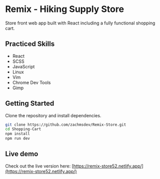 
# Remix - Hiking Supply Store 

Store front web app built with React including a fully functional 
shopping cart.

## Practiced Skills

<ul>
    <li>React</li>
    <li>SCSS</li>
    <li>JavaScript</li>
    <li>Linux</li>
    <li>Vim</li>
    <li>Chrome Dev Tools</li>
    <li>Gimp</li>
</ul>

## Getting Started

Clone the repository and install dependencies.

```bash
git clone https://github.com/zachmsdev/Remix-Store.git
cd Shopping-Cart
npm install
npm run dev
```

## Live demo

Check out the live version here: [https://remix-store52.netlify.app/](https://remix-store52.netlify.app/)

